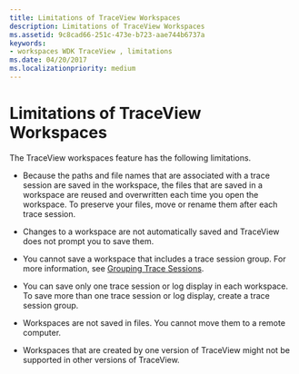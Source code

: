 ```yaml
---
title: Limitations of TraceView Workspaces
description: Limitations of TraceView Workspaces
ms.assetid: 9c8cad66-251c-473e-b723-aae744b6737a
keywords:
- workspaces WDK TraceView , limitations
ms.date: 04/20/2017
ms.localizationpriority: medium
---
```


# Limitations of TraceView Workspaces


The TraceView workspaces feature has the following limitations.

-   Because the paths and file names that are associated with a trace session are saved in the workspace, the files that are saved in a workspace are reused and overwritten each time you open the workspace. To preserve your files, move or rename them after each trace session.

-   Changes to a workspace are not automatically saved and TraceView does not prompt you to save them.

-   You cannot save a workspace that includes a trace session group. For more information, see [Grouping Trace Sessions](grouping-trace-sessions.md).

-   You can save only one trace session or log display in each workspace. To save more than one trace session or log display, create a trace session group.

-   Workspaces are not saved in files. You cannot move them to a remote computer.

-   Workspaces that are created by one version of TraceView might not be supported in other versions of TraceView.

 

 





